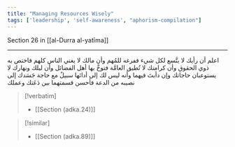 ```yaml
---
title: "Managing Resources Wisely"
tags: ['leadership', 'self-awareness', "aphorism-compilation"]
---
```


 Section 26 in [[al-Durra al-yatīma]]

---
اعلم أن رأيك لا يتَّسع لكل شيء ففرغه للمُهم وأن مالك لا يغني الناس كلهم فاختص به ذوي الحقوق وأن كرامتك لا تُطيق العامَّة فتوخَّ بها أهل الفضائل وأن ليلك ونهارك لا يستوعبان حاجاتك وإن دأبتَ فيهما وأنه ليس لك إلى أدائها سبيلٌ مع حاجة جَسَدك إلى نصيبه من الدعة فأحسن قسمتهما بين دَعَتك وعملك

> [!verbatim]
> - [[Section (adka.24)]]

> [!similar]
> - [[Section (adka.89)]]

